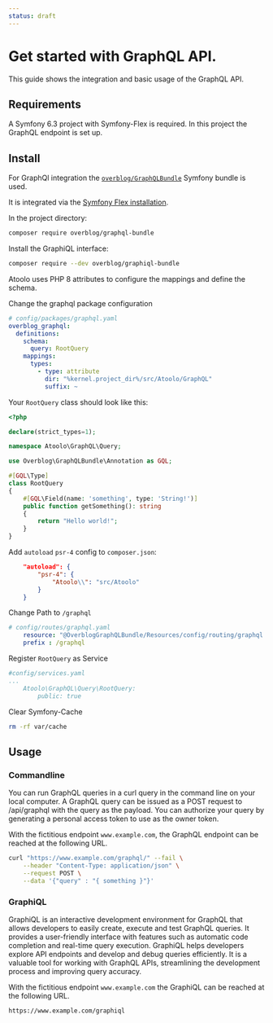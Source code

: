 ```yaml
---
status: draft
---
```


# Get started with GraphQL API.

This guide shows the integration and basic usage of the GraphQL API.

## Requirements

A Symfony 6.3 project with Symfony-Flex is required. In this project the GraphQL endpoint is set up.

## Install

For GraphQl integration the [`overblog/GraphQLBundle`](https://github.com/overblog/GraphQLBundle) Symfony bundle is used.

It is integrated via the [Symfony Flex installation](https://github.com/overblog/GraphQLBundle/blob/master/docs/index.md#symfony-flex-installation).

In the project directory:
```sh
composer require overblog/graphql-bundle
```

Install the GraphiQL interface:

```sh
composer require --dev overblog/graphiql-bundle
```

Atoolo uses PHP 8 attributes to configure the mappings and define the schema.

Change the graphql package configuration
```yaml
# config/packages/graphql.yaml
overblog_graphql:
  definitions:
    schema:
      query: RootQuery
    mappings:
      types:
        - type: attribute
          dir: "%kernel.project_dir%/src/Atoolo/GraphQL"
          suffix: ~
```

Your `RootQuery` class should look like this:

```php
<?php

declare(strict_types=1);

namespace Atoolo\GraphQL\Query;

use Overblog\GraphQLBundle\Annotation as GQL;

#[GQL\Type]
class RootQuery
{
    #[GQL\Field(name: 'something', type: 'String!')]
    public function getSomething(): string
    {
        return "Hello world!";
    }
}
```

Add `autoload` `psr-4` config to `composer.json`:

```json
    "autoload": {
        "psr-4": {
            "Atoolo\\": "src/Atoolo"
        }
    }
```

Change Path to `/graphql`

```yaml
# config/routes/graphql.yaml
    resource: "@OverblogGraphQLBundle/Resources/config/routing/graphql.yml"
    prefix : /graphql
```

Register `RootQuery` as Service

```yaml
#config/services.yaml
...
    Atoolo\GraphQL\Query\RootQuery:
        public: true
```

Clear Symfony-Cache
```sh
rm -rf var/cache
```

## Usage

### Commandline

You can run GraphQL queries in a curl query in the command line on your local computer. A GraphQL query can be issued as a POST request to /api/graphql with the query as the payload. You can authorize your query by generating a personal access token to use as the owner token.

With the fictitious endpoint `www.example.com`, the GraphQL endpoint can be reached at the following URL.

```sh
curl "https://www.example.com/graphql/" --fail \
    --header "Content-Type: application/json" \
    --request POST \
    --data '{"query" : "{ something }"}'
```

### GraphiQL

GraphiQL is an interactive development environment for GraphQL that allows developers to easily create, execute and test GraphQL queries. It provides a user-friendly interface with features such as automatic code completion and real-time query execution. GraphiQL helps developers explore API endpoints and develop and debug queries efficiently. It is a valuable tool for working with GraphQL APIs, streamlining the development process and improving query accuracy.

With the fictitious endpoint `www.example.com` the GraphiQL can be reached at the following URL.

`https://www.example.com/graphiql`

